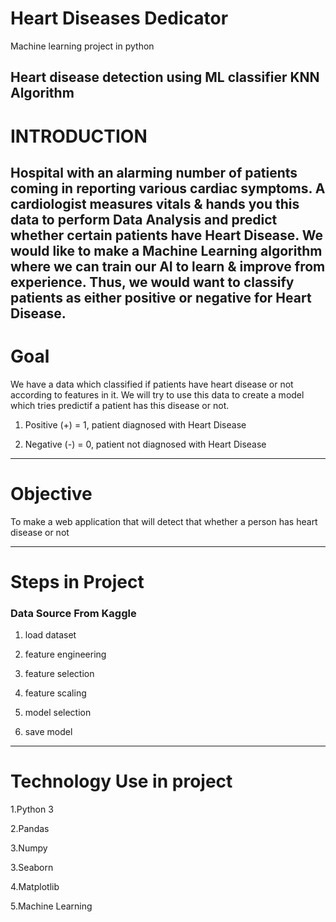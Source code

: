 # Heart Diseases Dedicator

Machine learning  project in python

Heart disease detection using ML classifier KNN Algorithm 
----------------------------------------------------------------------------------------------------------------------------------------------------------------
# INTRODUCTION

Hospital with an alarming number of patients coming in reporting various cardiac symptoms.
A cardiologist measures vitals & hands you this data to perform Data Analysis and predict whether certain patients have Heart Disease. We would like to make a Machine Learning algorithm where we can train our AI to learn & improve from experience. Thus, we would want to classify patients as either positive or negative for Heart Disease.
---------------------------------------------------------------------------------------------------------------------------------------------------------
# Goal

We have a data which classified if patients have heart disease or not according to features in it.
We will try to use this data to create a model which tries predictif a patient has this disease or not.

1. Positive (+) = 1, patient diagnosed with Heart Disease

2. Negative (-) = 0, patient not diagnosed with Heart Disease
--------------------------------------------------------------------------------------------------------------------------------------------------------------
# Objective

To make a web application that will detect that whether a person has heart disease or not

--------------------------------------------------------------------------------------------------------
# Steps in Project

### Data Source From Kaggle

1. load dataset

2. feature engineering

3. feature selection

4. feature scaling

5. model selection

6. save model
-------------------------------------------------------------

# Technology Use in project
1.Python 3

2.Pandas 

3.Numpy

3.Seaborn 

4.Matplotlib

5.Machine Learning 
